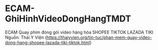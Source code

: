 # ECAM-GhiHinhVideoDongHangTMDT
ECAM Quay phim đóng gói video hàng hóa SHOPEE TIKTOK LAZADA TIKI  Nguồn: Thái Y Viện (https://thaiyvien.org/tin-tuc/phan-mem-quay-video-dong-hang-shopee-lazada-tiki-tiktok.html)

